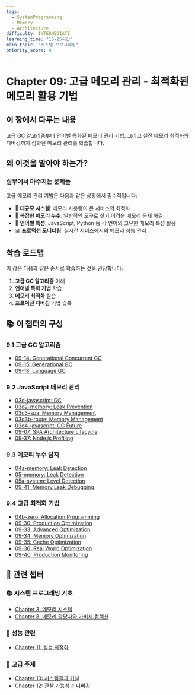 ```yaml
---
tags:
  - SystemProgramming
  - Memory
  - Architecture
difficulty: INTERMEDIATE
learning_time: "15-25시간"
main_topic: "시스템 프로그래밍"
priority_score: 4
---
```


# Chapter 09: 고급 메모리 관리 - 최적화된 메모리 활용 기법

## 이 장에서 다루는 내용

고급 GC 알고리즘부터 언어별 특화된 메모리 관리 기법, 그리고 실전 메모리 최적화와 디버깅까지 심화된 메모리 관리를 학습합니다.

## 왜 이것을 알아야 하는가?

### 실무에서 마주치는 문제들

고급 메모리 관리 기법은 다음과 같은 상황에서 필수적입니다:

- 🚀 **대규모 시스템**: 메모리 사용량이 큰 서비스의 최적화
- 🐛 **복잡한 메모리 누수**: 일반적인 도구로 찾기 어려운 메모리 문제 해결
- 🔧 **언어별 특성**: JavaScript, Python 등 각 언어의 고유한 메모리 특성 활용
- 📊 **프로덕션 모니터링**: 실시간 서비스에서의 메모리 성능 관리

## 학습 로드맵

이 장은 다음과 같은 순서로 학습하는 것을 권장합니다:

1. **고급 GC 알고리즘** 이해
2. **언어별 특화 기법** 학습  
3. **메모리 최적화** 실습
4. **프로덕션 디버깅** 기법 습득

## 📚 이 챕터의 구성

### 9.1 고급 GC 알고리즘

- [09-14: Generational Concurrent GC](./09-14-generational-concurrent-gc.md)
- [09-15: Generational GC](./09-15-generational-gc.md)
- [09-18: Language GC](./09-18-language-gc.md)

### 9.2 JavaScript 메모리 관리

- [03d-javascript: GC](./03d-javascript-gc.md)
- [03d2-memory: Leak Prevention](./03d2-memory-leak-prevention.md)
- [03d3-spa: Memory Management](./03d3-spa-memory-management.md)
- [03d3b-route: Memory Management](./03d3b-route-memory-management.md)
- [03d4-javascript: GC Future](./03d4-javascript-gc-future.md)
- [09-07: SPA Architecture Lifecycle](./09-07-3a-spa-architecture-lifecycle.md)
- [09-37: Node.js Profiling](./09-37-nodejs-profiling.md)

### 9.3 메모리 누수 탐지

- [04a-memory: Leak Detection](./04a-memory-leak-detection.md)
- [05-memory: Leak Detection](./05-memory-leak-detection.md)
- [05a-system: Level Detection](./05a-system-level-detection.md)
- [09-41: Memory Leak Debugging](./09-41-memory-leak-debugging.md)

### 9.4 고급 최적화 기법

- [04b-zero: Allocation Programming](./04b-zero-allocation-programming.md)
- [09-30: Production Optimization](./09-30-production-optimization.md)
- [09-33: Advanced Optimization](./09-33-3c-advanced-optimization.md)
- [09-34: Memory Optimization](./09-34-memory-optimization.md)
- [09-35: Cache Optimization](./09-35-cache-optimization.md)
- [09-36: Real World Optimization](./09-36-real-world-optimization.md)
- [09-40: Production Monitoring](./09-40-3d-production-monitoring.md)

## 🔗 관련 챕터

### 📚 시스템 프로그래밍 기초

- [Chapter 3: 메모리 시스템](../chapter-03-memory-system/index.md)
- [Chapter 8: 메모리 할당자와 가비지 컬렉션](../chapter-08-memory-allocator-gc/index.md)

### 🚀 성능 관련  

- [Chapter 11: 성능 최적화](../chapter-11-performance-optimization/index.md)

### 🔧 고급 주제

- [Chapter 10: 시스템콜과 커널](../chapter-04-syscall-kernel/index.md)
- [Chapter 12: 관찰 가능성과 디버깅](../chapter-12-observability-debugging/index.md)
